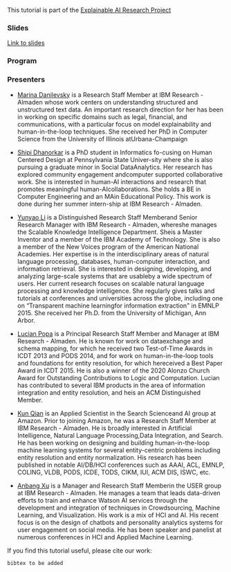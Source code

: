 This tutorial is part of the [Explainable AI Research Project](https://xainlp.github.io/)


### Slides
[Link to slides](https://www.slideshare.net/YunyaoLi/explainability-for-natural-language-processing-249912819)



### Program



### Presenters
- [Marina Danilevsky](https://researcher.watson.ibm.com/researcher/view.php?person=us-mdanile) is a Research Staff Member at IBM Research - Almaden whose work centers on understanding structured and unstructured text data. An important research direction for her has been in working on specific domains such as legal, financial, and communications, with a particular focus on model explainability  and human-in-the-loop techniques. She received her PhD in Computer Science from the University of Illinois atUrbana-Champaign
      
- [Shipi Dhanorkar](https://www.shipidhanorkar.com/) is a PhD student in Informatics fo-cusing on Human Centered Design at Pennsylvania State Univer-sity where she is also pursuing a graduate minor in Social DataAnalytics. Her research has explored community engagement andcomputer supported collaborative work. She is interested in human-AI interactions and research that promotes meaningful human-AIcollaborations. She holds a BE in Computer Engineering and an MAin Educational Policy. This work is done during her summer intern-ship at IBM Research - Almaden.

- [Yunyao Li](https://researcher.watson.ibm.com/researcher/view.php?person=us-yunyaoli) is a Distinguished Research Staff Memberand Senior Research Manager with IBM Research - Almaden, whereshe manages the Scalable Knowledge Intelligence Department. Sheis a Master Inventor and a member of the IBM Academy of Technology. She is also a member of the New Voices program of the American National Academies. Her expertise is in the interdisciplinary areas of natural language processing, databases, human-computer interaction, and information retrieval. She is interested in designing, developing, and analyzing large-scale systems that are usableby a wide spectrum of users. Her current research focuses on scalable natural language processing and knowledge intelligence. She regularly gives talks and tutorials at conferences and universities across the globe, including one on “Transparent machine learningfor information extraction" in EMNLP 2015. She received her Ph.D. from the University of Michigan, Ann Arbor.
  
- [Lucian Popa](https://researcher.watson.ibm.com/researcher/view.php?person=us-lpopa) is a Principal Research Staff Member and Manager at IBM Research - Almaden. He is known for work on dataexchange and schema mapping, for which he received two Test-of-Time Awards in ICDT 2013 and PODS 2014, and for work on human-in-the-loop tools and foundations for entity resolution, for which hereceived a Best Paper Award in ICDT 2015. He is also a winner of the 2020 Alonzo Church Award for Outstanding Contributions to Logic and Computation. Lucian has contributed to several IBM products in the area of information integration and entity resolution, and heis an ACM Distinguished Member.

- [Kun Qian](https://kunqian-58.github.io/kunqian/) is an Applied Scientist in the Search Scienceand AI group at Amazon. Prior to joining Amazon, he was a Research Staff Member at IBM Research - Almaden. He is broadly interested in Artificial Intelligence, Natural Language Processing,Data Integration, and Search. He has been working on designing and building human-in-the-loop machine learning systems for several entity-centric problems including entity resolution and entity normalization. His research has been published in notable AI/DB/HCI conferences such as AAAI, ACL, EMNLP, COLING, VLDB, PODS, ICDE, TODS, CIKM, IUI, ACM DIS, ISWC, etc. 

- [Anbang Xu](https://researcher.watson.ibm.com/researcher/view.php?person=us-anbangxu) is a Manager and Research Staff Memberin the USER group at IBM Research - Almaden. He manages a team that leads data-driven efforts to train and enhance Watson AI services through the development and integration of techniques in Crowdsourcing, Machine Learning, and Visualization. His work is a mix of HCI and AI. His recent focus is on the design of chatbots and personality analytics systems for user engagement on social media. He has been speaker and panelist at numerous conferences in HCI and Applied Machine Learning.




If you find this tutorial useful, please cite our work:
```
bibtex to be added
```


